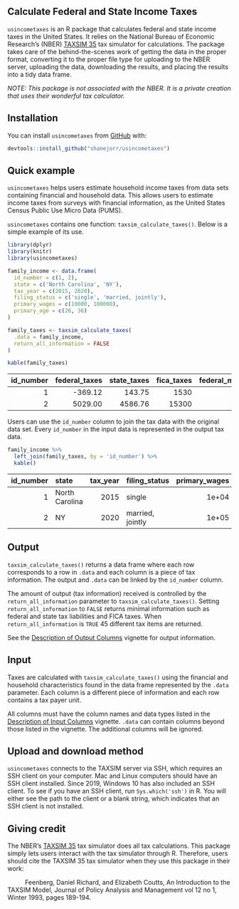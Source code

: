
<!-- README.md is generated from README.Rmd. Please edit that file -->
<!-- badges: start -->
<!-- badges: end -->

## Calculate Federal and State Income Taxes

`usincometaxes` is an R package that calculates federal and state income
taxes in the United States. It relies on the National Bureau of Economic
Research’s (NBER) [TAXSIM 35](http://taxsim.nber.org/taxsim35/) tax
simulator for calculations. The package takes care of the
behind-the-scenes work of getting the data in the proper format,
converting it to the proper file type for uploading to the NBER server,
uploading the data, downloading the results, and placing the results
into a tidy data frame.

*NOTE: This package is not associated with the NBER. It is a private
creation that uses their wonderful tax calculator.*

## Installation

You can install `usincometaxes` from
[GitHub](https://github.com/shanejorr/usincometaxes) with:

``` r
devtools::install_github("shanejorr/usincometaxes")
```

## Quick example

`usincometaxes` helps users estimate household income taxes from data
sets containing financial and household data. This allows users to
estimate income taxes from surveys with financial information, as the
United States Census Public Use Micro Data (PUMS).

`usincometaxes` contains one function: `taxsim_calculate_taxes()`. Below
is a simple example of its use.

``` r
library(dplyr)
library(knitr)
library(usincometaxes)

family_income <- data.frame(
  id_number = c(1, 2),
  state = c('North Carolina', 'NY'),
  tax_year = c(2015, 2020),
  filing_status = c('single', 'married, jointly'),
  primary_wages = c(10000, 100000),
  primary_age = c(26, 36)
)

family_taxes <- taxsim_calculate_taxes(
  .data = family_income,
  return_all_information = FALSE
)
```

``` r
kable(family_taxes)
```

| id\_number | federal\_taxes | state\_taxes | fica\_taxes | federal\_marginal\_rate | state\_marginal\_rate | fica\_rate |
|-----------:|---------------:|-------------:|------------:|------------------------:|----------------------:|-----------:|
|          1 |        -369.12 |       143.75 |        1530 |                    7.65 |                  5.75 |         15 |
|          2 |        5029.00 |      4586.76 |       15300 |                   12.00 |                  6.09 |         15 |

Users can use the `id_number` column to join the tax data with the
original data set. Every `id_number` in the input data is represented in
the output tax data.

``` r
family_income %>%
  left_join(family_taxes, by = 'id_number') %>%
  kable()
```

| id\_number | state          | tax\_year | filing\_status   | primary\_wages | primary\_age | federal\_taxes | state\_taxes | fica\_taxes | federal\_marginal\_rate | state\_marginal\_rate | fica\_rate |
|-----------:|:---------------|----------:|:-----------------|---------------:|-------------:|---------------:|-------------:|------------:|------------------------:|----------------------:|-----------:|
|          1 | North Carolina |      2015 | single           |          1e+04 |           26 |        -369.12 |       143.75 |        1530 |                    7.65 |                  5.75 |         15 |
|          2 | NY             |      2020 | married, jointly |          1e+05 |           36 |        5029.00 |      4586.76 |       15300 |                   12.00 |                  6.09 |         15 |

## Output

`taxsim_calculate_taxes()` returns a data frame where each row
corresponds to a row in `.data` and each column is a piece of tax
information. The output and `.data` can be linked by the `id_number`
column.

The amount of output (tax information) received is controlled by the
`return_all_information` parameter to `taxsim_calculate_taxes()`.
Setting `return_all_information` to `FALSE` returns minimal information
such as federal and state tax liabilities and FICA taxes. When
`return_all_information` is `TRUE` 45 different tax items are returned.

See the [Description of Output
Columns](https://www.shaneorr.io/r/usincometaxes/articles/taxsim-output.html)
vignette for output information.

## Input

Taxes are calculated with `taxsim_calculate_taxes()` using the financial
and household characteristics found in the data frame represented by the
`.data` parameter. Each column is a different piece of information and
each row contains a tax payer unit.

All columns must have the column names and data types listed in the
[Description of Input
Columns](https://www.shaneorr.io/r/usincometaxes/articles/taxsim-input.html)
vignette. `.data` can contain columns beyond those listed in the
vignette. The additional columns will be ignored.

## Upload and download method

`usincometaxes` connects to the TAXSIM server via SSH, which requires an
SSH client on your computer. Mac and Linux computers should have an SSH
client installed. Since 2019, Windows 10 has also included an SSH
client. To see if you have an SSH client, run `Sys.which('ssh')` in R.
You will either see the path to the client or a blank string, which
indicates that an SSH client is not installed.

## Giving credit

The NBER’s [TAXSIM 35](http://taxsim.nber.org/taxsim35/) tax simulator
does all tax calculations. This package simply lets users interact with
the tax simulator through R. Therefore, users should cite the TAXSIM 35
tax simulator when they use this package in their work:

          Feenberg, Daniel Richard, and Elizabeth Coutts, An
Introduction to the TAXSIM Model, Journal of Policy Analysis and
Management vol 12 no 1, Winter 1993, pages 189-194.
